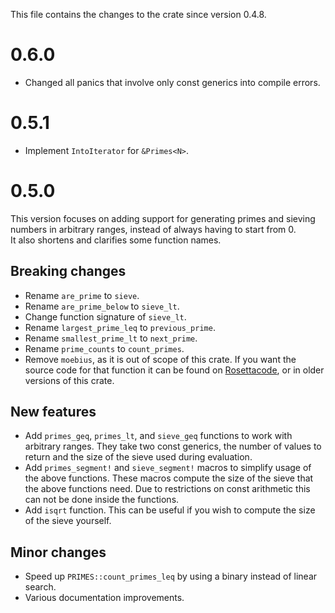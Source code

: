 This file contains the changes to the crate since version 0.4.8.

# 0.6.0

 - Changed all panics that involve only const generics into compile errors.

# 0.5.1

 - Implement `IntoIterator` for `&Primes<N>`.

# 0.5.0

This version focuses on adding support for generating primes and sieving numbers in arbitrary ranges, instead of always having to start from 0.  
It also shortens and clarifies some function names.

## Breaking changes

 - Rename `are_prime` to `sieve`.  
 - Rename `are_prime_below` to `sieve_lt`.  
 - Change function signature of `sieve_lt`.  
 - Rename `largest_prime_leq` to `previous_prime`.  
 - Rename `smallest_prime_lt` to `next_prime`.  
 - Rename `prime_counts` to `count_primes`.  
 - Remove `moebius`, as it is out of scope of this crate. If you want the source code for that function it can be found on [Rosettacode](https://rosettacode.org/wiki/M%C3%B6bius_function#Rust), or in older versions of this crate.

## New features

 - Add `primes_geq`, `primes_lt`, and `sieve_geq` functions to work with arbitrary ranges. They take two const generics, the number of values to return and the size of the sieve used during evaluation.  
 - Add `primes_segment!` and `sieve_segment!` macros to simplify usage of the above functions. These macros compute the size of the sieve that the above functions need. Due to restrictions on const arithmetic this can not be done inside the functions.  
 - Add `isqrt` function. This can be useful if you wish to compute the size of the sieve yourself.  

## Minor changes

 - Speed up `PRIMES::count_primes_leq` by using a binary instead of linear search.  
 - Various documentation improvements.
